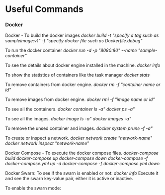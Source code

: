 # Useful Commands

### Docker

Docker - 
To build the docker images
 *docker build -t "specify a tag such as sampleimage:v1" -f "specify docker file such as Dockerfile.debug"*

To run the docker container
*docker run -d -p "8080:80" --name "sample-container"*

To see the details about docker engine installed in the machine.
*docker info*

To show the statistics of containers like the task manager
*docker stats*

To remove containers from docker engine.
*docker rm -f "container name or id"*

To remove images from docker engine.
*docker rmi -f "image name or id"*

To see all the containers.
*docker container ls -a"*
*docker ps -a"*

To see all the images.
*docker image ls -a"*
*docker images -a"*

To remove the unsed container and images.
*docker system prune -f -a"*

To create or inspect a network.
*docker network create "network-name"*
*docker network inspect "network-name"*


Docker Compose -
To execute the docker compose files.
*docker-compose build*
*docker-compose up*
*docker-compose down*
*docker-compose -f docker-compose.yml up -d*
*docker-compose -f docker-compose.yml down*

Docker Swarn:
To see if the swarn is enabled or not:
*docker info*
Execute it and see the swarn key-value pair, either it is active or inactive.

To enable the swarn mode:
